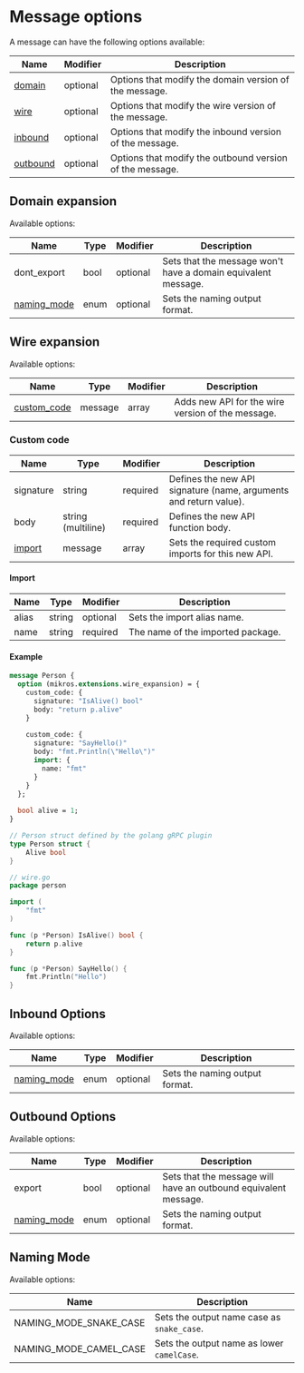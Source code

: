 # Message options

A message can have the following options available:

| Name                          | Modifier | Description                                              |
|-------------------------------|----------|----------------------------------------------------------|
| [domain](#domain-expansion)   | optional | Options that modify the domain version of the message.   |
| [wire](#wire-expansion)       | optional | Options that modify the wire version of the message.     |
| [inbound](#inbound-options)   | optional | Options that modify the inbound version of the message.  |
| [outbound](#outbound-options) | optional | Options that modify the outbound version of the message. |

## Domain expansion

Available options:

| Name                        | Type | Modifier | Description                                                   |
|-----------------------------|------|----------|---------------------------------------------------------------|
| dont_export                 | bool | optional | Sets that the message won't have a domain equivalent message. |
| [naming_mode](#Naming-Mode) | enum | optional | Sets the naming output format.                                |

## Wire expansion

Available options:

| Name                        | Type    | Modifier | Description                                       |
|-----------------------------|---------|----------|---------------------------------------------------|
| [custom_code](#custom-code) | message | array    | Adds new API for the wire version of the message. |

### Custom code

| Name              | Type               | Modifier | Description                                                       |
|-------------------|--------------------|----------|-------------------------------------------------------------------|
| signature         | string             | required | Defines the new API signature (name, arguments and return value). |
| body              | string (multiline) | required | Defines the new API function body.                                |
| [import](#import) | message            | array    | Sets the required custom imports for this new API.                |

#### Import

| Name  | Type   | Modifier | Description                       |
|-------|--------|----------|-----------------------------------|
| alias | string | optional | Sets the import alias name.       |
| name  | string | required | The name of the imported package. |

#### Example

```protobuf
message Person {
  option (mikros.extensions.wire_expansion) = {
    custom_code: {
      signature: "IsAlive() bool"
      body: "return p.alive"
    }
    
    custom_code: {
      signature: "SayHello()"
      body: "fmt.Println(\"Hello\")"
      import: {
        name: "fmt"
      }
    }
  };
  
  bool alive = 1;
}
```

```go
// Person struct defined by the golang gRPC plugin
type Person struct {
    Alive bool
}

// wire.go
package person

import (
    "fmt"
)

func (p *Person) IsAlive() bool {
    return p.alive
}

func (p *Person) SayHello() {
    fmt.Println("Hello")
}
```

## Inbound Options

Available options:

| Name                        | Type | Modifier | Description                    |
|-----------------------------|------|----------|--------------------------------|
| [naming_mode](#Naming-Mode) | enum | optional | Sets the naming output format. |

## Outbound Options

Available options:

| Name                        | Type | Modifier | Description                                                     |
|-----------------------------|------|----------|-----------------------------------------------------------------|
| export                      | bool | optional | Sets that the message will have an outbound equivalent message. |
| [naming_mode](#Naming-Mode) | enum | optional | Sets the naming output format.                                  |

## Naming Mode

Available options:

| Name                   | Description                                |
|------------------------|--------------------------------------------|
| NAMING_MODE_SNAKE_CASE | Sets the output name case as `snake_case`. |
| NAMING_MODE_CAMEL_CASE | Sets the output name as lower `camelCase`. |
